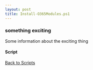 ```yaml
---
layout: post
title: Install-O365Modules.ps1
---
```


### something exciting

Some information about the exciting thing

#### Script

<script async src="https://gist-it.appspot.com/github.com/BanterBoy/scripts-blog/blob/master/PowerShell/scripts/installScripts/Install-O365Modules.ps1" crossorigin="anonymous"></script>

<a href="/menu/_pages/scripts.html">Back to Scripts</a>
